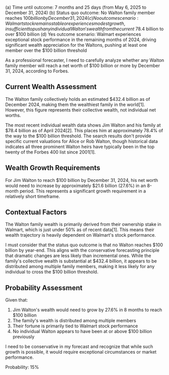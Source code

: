 (a) Time until outcome: 7 months and 25 days (from May 6, 2025 to December 31, 2024)
(b) Status quo outcome: No Walton family member reaches $100 billion by December 31, 2024
(c) No outcome scenario: Walmart stock remains stable or experiences modest growth, insufficient to push any individual Walton's wealth from the current ~$78.4 billion to over $100 billion
(d) Yes outcome scenario: Walmart experiences exceptional stock performance in the remaining months of 2024, driving significant wealth appreciation for the Waltons, pushing at least one member over the $100 billion threshold

As a professional forecaster, I need to carefully analyze whether any Walton family member will reach a net worth of $100 billion or more by December 31, 2024, according to Forbes.

## Current Wealth Assessment

The Walton family collectively holds an estimated $432.4 billion as of December 2024, making them the wealthiest family in the world[1]. However, this figure represents their collective wealth, not individual net worths.

The most recent individual wealth data shows Jim Walton and his family at $78.4 billion as of April 2024[2]. This places him at approximately 78.4% of the way to the $100 billion threshold. The search results don't provide specific current valuations for Alice or Rob Walton, though historical data indicates all three prominent Walton heirs have typically been in the top twenty of the Forbes 400 list since 2001[1].

## Wealth Growth Requirements

For Jim Walton to reach $100 billion by December 31, 2024, his net worth would need to increase by approximately $21.6 billion (27.6%) in an 8-month period. This represents a significant growth requirement in a relatively short timeframe.

## Contextual Factors

The Walton family wealth is primarily derived from their ownership stake in Walmart, which is just under 50% as of recent data[1]. This means their wealth trajectory is heavily dependent on Walmart's stock performance.

I must consider that the status quo outcome is that no Walton reaches $100 billion by year-end. This aligns with the conservative forecasting principle that dramatic changes are less likely than incremental ones. While the family's collective wealth is substantial at $432.4 billion, it appears to be distributed among multiple family members, making it less likely for any individual to cross the $100 billion threshold.

## Probability Assessment

Given that:
1. Jim Walton's wealth would need to grow by 27.6% in 8 months to reach $100 billion
2. The family's wealth is distributed among multiple members
3. Their fortune is primarily tied to Walmart stock performance
4. No individual Walton appears to have been at or above $100 billion previously

I need to be conservative in my forecast and recognize that while such growth is possible, it would require exceptional circumstances or market performance.

Probability: 15%
